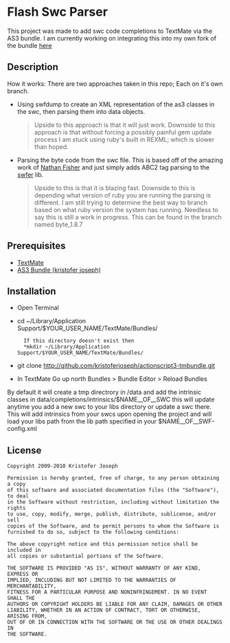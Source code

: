 # Flash Swc Parser
This project was made to add swc code completions to TextMate via the AS3 bundle.
I am currently working on integrating this into my own fork of the bundle [here](http://github.com/kristoferjoseph/actionscript3.tmbundle)

## Description

How it works:
There are two approaches taken in this repo; Each on it's own branch.

*	Using swfdump to create an XML representation of the as3 classes in the swc, then parsing them into data objects.

	>Upside to this approach is that it will just work. Downside to this approach is that without forcing a possibly painful gem update process I am stuck using ruby's built in REXML; which is slower than hoped.

*	Parsing the byte code from the swc file. This is based off of the amazing work of [Nathan Fisher](http://github.com/nfisher) and just simply adds ABC2 tag parsing to the [swfer](http://github.com/nfisher/ruby-swfer) lib.

	>Upside to this is that it is blazing fast. Downside to this is depending what version of ruby you are running the parsing is different. I am still trying to determine the best way to branch based on what ruby version the system has running. Needless to say this is still a work in progress. This can be found in the branch named byte_1.8.7

## Prerequisites

*	[TextMate](http://www.macromates.com)
*	[AS3 Bundle (kristofer joseph)](http://github.com/kristoferjoseph/actionscript3.tmbundle)


## Installation

* Open Terminal
* cd ~/Library/Application Support/$YOUR_USER_NAME/TextMate/Bundles/ 

		If this directory doesn't exist then 
		*mkdir ~/Library/Application Support/$YOUR_USER_NAME/TextMate/Bundles/

* git clone http://github.com/kristoferjoseph/actionscript3-tmbundle.git
* In TextMate Go up north Bundles > Bundle Editor > Reload Bundles

 By default it will create a tmp directrory in /data and add the intrinsic classes in data/completions/intrinsics/$NAME__OF__SWC this will update anytime you add a new swc to your libs directory or update a swc there. This will add intrinsics from your swcs upon opening the project and will load your libs path from the lib path specified in your $NAME__OF__SWF-config.xml

## License

	Copyright 2009-2010 Kristofer Joseph

	Permission is hereby granted, free of charge, to any person obtaining a copy
	of this software and associated documentation files (the "Software"), to deal
	in the Software without restriction, including without limitation the rights
	to use, copy, modify, merge, publish, distribute, sublicense, and/or sell
	copies of the Software, and to permit persons to whom the Software is
	furnished to do so, subject to the following conditions:

	The above copyright notice and this permission notice shall be included in
	all copies or substantial portions of the Software.

	THE SOFTWARE IS PROVIDED "AS IS", WITHOUT WARRANTY OF ANY KIND, EXPRESS OR
	IMPLIED, INCLUDING BUT NOT LIMITED TO THE WARRANTIES OF MERCHANTABILITY,
	FITNESS FOR A PARTICULAR PURPOSE AND NONINFRINGEMENT. IN NO EVENT SHALL THE
	AUTHORS OR COPYRIGHT HOLDERS BE LIABLE FOR ANY CLAIM, DAMAGES OR OTHER
	LIABILITY, WHETHER IN AN ACTION OF CONTRACT, TORT OR OTHERWISE, ARISING FROM,
	OUT OF OR IN CONNECTION WITH THE SOFTWARE OR THE USE OR OTHER DEALINGS IN
	THE SOFTWARE.